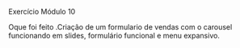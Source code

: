 Exercício Módulo 10 

Oque foi feito
.Criação de um formulario de vendas com o carousel funcionando em slides, formulário funcional e menu expansivo.
